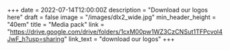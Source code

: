 +++
date = 2022-07-14T12:00:00Z
description = "Download our logos here"
draft = false
image = "/images/dlx2_wide.jpg"
min_header_height = "40em"
title = "Media pack"
link = "https://drive.google.com/drive/folders/1cxM00pw1WZ3CzCNSut1TFPcvol4JwF_h?usp=sharing"
link_text = "download our logos" 
+++
